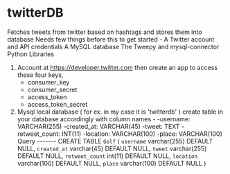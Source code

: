 # twitterDB
Fetches tweets from twitter based on hashtags and stores them into database
Needs few things before this to get started - 
    A Twitter account and API credentials
    A MySQL database
    The Tweepy and mysql-connector Python Libraries
    
1. Account at https://developer.twitter.com then create an app to access these four keys,
   - consumer_key
   - consumer_secret
   - access_token
   - access_token_secret
2. Mysql local database ( for ex. in my case it is 'twitterdb' )
    create table in your database accordingly with column names - 
      -username: VARCHAR(255)
      -created_at: VARCHAR(45)
      -tweet: TEXT
      -retweet_count: INT(11)
      -location: VARCHAR(100)
      -place: VARCHAR(100)
  Query -------
    CREATE TABLE `Golf` (
        `username` varchar(255) DEFAULT NULL,
        `created_at` varchar(45) DEFAULT NULL,
        `tweet` varchar(255) DEFAULT NULL,
        `retweet_count` int(11) DEFAULT NULL,
        `location` varchar(100) DEFAULT NULL,
        `place` varchar(100) DEFAULT NULL
    )
